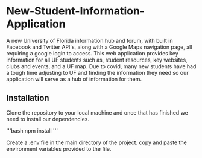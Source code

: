 # New-Student-Information-Application

A new University of Florida information hub and forum, with built in Facebook and Twitter API's, along with a Google Maps navigation page, all requiring a google login to access. This web application provides key information for all UF students such as, student resources, key websites, clubs and events, and a UF map. Due to covid, many new students have had a tough time adjusting to UF and finding the information they need so our application will serve as a hub of information for them.

## Installation

Clone the repository to your local machine and once that has finished we need to install our dependencies.

'''bash
npm install
'''

Create a .env file in the main directory of the project.
copy and paste the environment variables provided to the file.
